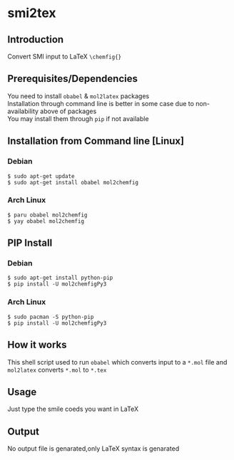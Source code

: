 # smi2tex #

## Introduction ##
Convert SMI input to LaTeX `\chemfig{}` </br>

## Prerequisites/Dependencies ##
You need to install `obabel` & `mol2latex` packages </br>
Installation through command line is better in some case due to non-availability above of packages </br>
You may install them through `pip` if not available </br>

## Installation from Command line [Linux] ##
### Debian ###
`$ sudo apt-get update`</br>
`$ sudo apt-get install obabel mol2chemfig`</br>

### Arch Linux ###
`$ paru obabel mol2chemfig`</br>
`$ yay obabel mol2chemfig`</br>

## PIP Install ##
### Debian ###
`$ sudo apt-get install python-pip`</br>
`$ pip install -U mol2chemfigPy3`</br>

### Arch Linux ###
`$ sudo pacman -S python-pip`</br>
`$ pip install -U mol2chemfigPy3`</br>

## How it works ##
This shell script used to run `obabel` which converts input to a `*.mol` file and `mol2latex` converts `*.mol` to `*.tex` </br>

## Usage ##
Just type the smile coeds you want in LaTeX </br>

## Output ##
No output file is genarated,only LaTeX syntax is genarated
